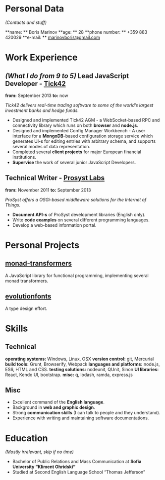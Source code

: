 Personal Data
==
*(Contacts and stuff)*

**name: ** Boris Marinov
**age: ** 28
**phone number: ** +359 883 420029
**e-mail: ** marinovboris@gmail.com

Work Experience
==
*(What I do from 9 to 5)* 
Lead JavaScript Developer - [Tick42](http://tick42.com/)
--
**from:** September 2013 
**to:** now

*Tick42 delivers real-time trading software to some of the world’s largest investment banks and hedge funds.*

* Designed and implemented Tick42 AGM - a WebSocket-based RPC and connectivity library which runs on both **browser** and **node.js**.
* Designed and implemented Config Manager Workbench - A user interface for a **MongoDB**-based configuration storage service which generates UI-s for editing entries with arbitrary schema, and supports several modes of data representation. 
* Completed several **client projects** for major European financial institutions.
* **Supervise** the work of several junior JavaScript Developers.

Technical Writer - [Prosyst Labs](http://www.prosyst.com/)
--
**from:** November 2011 
**to:** September 2013 

*ProSyst offers a OSGi-based middleware solutions for the Internet of Things.*

* **Document API-s** of ProSyst development libraries (English only).
* Write **code examples** on several different programming languages.
* Develop a web-based information portal.

Personal Projects
==

[monad-transformers](https://github.com/boris-marinov/monad-transformers) 
--
A JavaScript library for functional programming, implementing several monad transformers.

[evolutionfonts](https://www.behance.net/evolutionfonts/) 
--
A type design effort.

Skills
==
Technical
-------------------
**operating systems:** Windows, Linux, OSX
**version control:** git, Mercurial
**build tools:** Grunt, Browserify, Webpack
**languages and platforms:** node.js, ES6, HTML and CSS.
**testing solutions:** nodeunit, QUnit, Sinon
**UI libraries:** React, Kendo UI, bootstrap. 
**misc:** q, lodash, ramda, express.js

Misc
----
* Excellent command of the **English language**.
* Background in **web and graphic design**.
* Strong **communication skills** (I can talk to people and they understand).
* Experience with writing and maintaining software documentations.

Education
==
*(Mostly irrelevant, skip if no time)*

* Bachelor of Public Relations and Mass Communication at **Sofia University “Kliment Ohridski“**
* Studied at Second English Language School “Thomas Jefferson”


